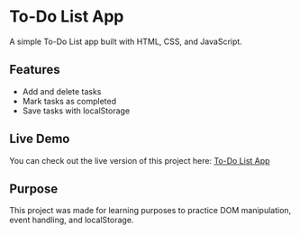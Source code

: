 # To-Do List App

A simple To-Do List app built with HTML, CSS, and JavaScript.

## Features
- Add and delete tasks
- Mark tasks as completed
- Save tasks with localStorage

## Live Demo
You can check out the live version of this project here: [To-Do List App](https://project-todolist-app-fa.netlify.app/)

## Purpose
This project was made for learning purposes to practice DOM manipulation, event handling, and localStorage.
